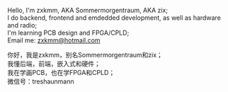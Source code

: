 Hello, I'm zxkmm, AKA Sommermorgentraum, AKA zix;  
I do backend, frontend and emdedded development, as well as hardware and radio;  
I'm learning PCB design and FPGA/CPLD;  
Email me: zxkmm@hotmail.com  

   

你好，我是zxkmm，别名Sommermorgentraum和zix；  
我懂后端，前端，嵌入式和硬件；  
我在学画PCB，也在学FPGA和CPLD；  
微信号：treshaunmann  
